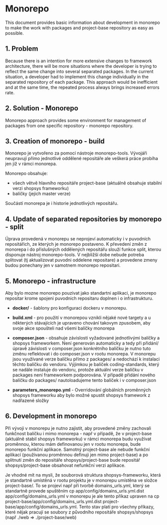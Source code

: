 # Monorepo

This document provides basic information about development in monorepo to make the work with packages and project-base repository as easy as possible.

## 1. Problem
Because there is an intention for more extensive changes to framework architecture,
there will be more situations where the developer is trying to reflect the same change into several separated packages.
In the current situation, a developer had to implement this change individually in the separated repository of each package.
This approach would be inefficient and at the same time, the repeated process always brings increased errors rate.

## 2. Solution - Monorepo
Monorepo approach provides some environment for management of packages from one specific repository - monorepo repository. 

## 3. Creation of monorepo - build
Monorepo je vytvořeno za pomocí nástroje monorepo-tools. Vývojáři neupravují přímo jednotlivé oddělené repositáře ale
veškerá práce probíha jen již v rámci monorepa.

Monorepo obsahuje:
* všech větvě hlavního repositáře project-base (aktuálně obsahuje stabilní verzi shopsys frameworku)
* balíčky (jejich master verze)

Součástí monorepa je i historie jednotlivých repositářu.

## 4. Update of separated repositories by monorepo - split
Úprava provedená v monorepu se neprojeví automaticky i v puvodních repositářich, ze kterých je monorepo postaveno. K převedení
změn z monorepa i do přislušných oddělených repositářu slouží funkce split, kterou disponuje nástroj monorepo-tools.
V nejbližší dobe nebude potreba splitovat (tj aktualizovat puvodni oddelene repositare) a provedene zmeny budou ponechany
jen v samotnem monorepo repositari.

## 5. Monorepo - infrastructure
Aby bylo mozne monorepo pouzivat jako standartni aplikaci, je monorepo repositar krome spojeni puvodnich
repositaru doplnen i o infrastrukturu.

* **docker/** - šablony pro konfiguraci dockeru v monorepu.

* **build.xml** - pro použití v monorepou vznikli nějaké nové targety a u některých stávajících je upraveno chování takovym zpusobem, aby svoje
akce spoušteli nad všemi balíčky monorepa

* **composer.json** - obsahuje závislosti vyžadované jednotlivými balíčky a shopsys frameworkem. Není generován automaticky a tedy při
přidání/úpravě závislosti v composer.json konkrétního balíčku je nutno tuto změnu reflektovat i do composer.json v rootu monorepa. V monorepu jsou využívané verze balíčku přímo z packages/ a nedochází k instalaci těchto balíčku do vendoru.
Výjimkou je balíček coding-standards, který se nadále instaluje do vendoru, protože aktuální verze balíčku v packages není
frameworkem podporována. V případě přidání nového balíčku do packages/ nautoloadujeme tento balíček i v composer.json

* **parameters_monorepo.yml** - Overridování globálních proměnných shopsys frameworku aby bylo možné spustit shopsys framework z nadřazené složky

## 6. Development in monorepo
Při vývoji v monorepu je nutno zajistit, aby provedené změny zachovali funkčnost balíčku i mimo monorepa - např v případě,
že v project-base (aktuálně stabil shopsys frameworku) v rámci monorepa budu využívat proměnnou, kterou mám definovanou
jen v rootu monorepa, bude monorepo funkční aplikace. Samotný project-base ale nebude funkční aplikací (používanou proměnnou
definuji jen mimo project-base) a po splitnutí
změn do repositáře shopsys/project-base bude repositář shopsys/project-base obsahovat nefunkční verzi aplikace.

Je vhodné mít na mysli, že souborová struktura shopsys-frameworku, která je standartně umístěná v rootu projektu
je v monorepu umístěna ve složce project-base/. To se projeví např při tvorbě domains_urls.yml, který se standartně
provede spuštěním cp app/config/domains_urls.yml.dist app/config/domains_urls.yml v monorepu je ale tento příkaz
upraven na cp project-base/app/config/domains_urls.yml.dist project-base/app/config/domains_urls.yml.
Tento stav platí pro všechny příkazy, které nějak pracují se soubory z původního repositáře shopsys/shopsys
(např ./web => ./project-base/web)
